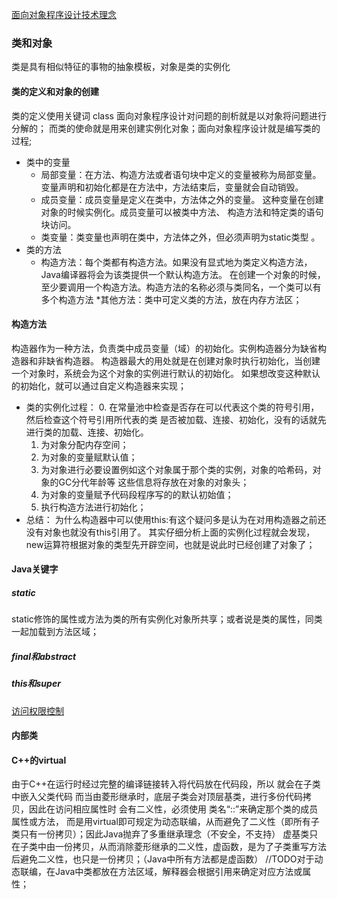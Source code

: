 [面向对象程序设计技术理念](https://github.com/eternityfantastic/study/blob/master/note/面向对象程序设计技术理念.md) 
### 类和对象
类是具有相似特征的事物的抽象模板，对象是类的实例化             
#### 类的定义和对象的创建
类的定义使用关键词 class
面向对象程序设计对问题的剖析就是以对象将问题进行分解的；
而类的使命就是用来创建实例化对象；面向对象程序设计就是编写类的过程;
* 类中的变量               
	* 局部变量：在方法、构造方法或者语句块中定义的变量被称为局部变量。
变量声明和初始化都是在方法中，方法结束后，变量就会自动销毁。               
	* 成员变量：成员变量是定义在类中，方法体之外的变量。
这种变量在创建对象的时候实例化。成员变量可以被类中方法、
构造方法和特定类的语句块访问。                     
	* 类变量：类变量也声明在类中，方法体之外，但必须声明为static类型 。             
* 类的方法                  
	* 构造方法：每个类都有构造方法。如果没有显式地为类定义构造方法，Java编译器将会为该类提供一个默认构造方法。
在创建一个对象的时候，至少要调用一个构造方法。构造方法的名称必须与类同名，一个类可以有多个构造方法
	*其他方法：类中可定义类的方法，放在内存方法区；

#### 构造方法
构造器作为一种方法，负责类中成员变量（域）的初始化。实例构造器分为缺省构造器和非缺省构造器。
构造器最大的用处就是在创建对象时执行初始化，当创建一个对象时，系统会为这个对象的实例进行默认的初始化。
如果想改变这种默认的初始化，就可以通过自定义构造器来实现；
* 类的实例化过程：
	0. 在常量池中检查是否存在可以代表这个类的符号引用，然后检查这个符号引用所代表的类
	是否被加载、连接、初始化，没有的话就先进行类的加载、连接、初始化。
	1. 为对象分配内存空间；
	2. 为对象的变量赋默认值；
	3. 为对象进行必要设置例如这个对象属于那个类的实例，对象的哈希码，对象的GC分代年龄等
	这些信息将存放在对象的对象头；
	4. 为对象的变量赋予代码段程序写的的默认初始值；
	5. 执行构造方法进行初始化；
* 总结： 为什么构造器中可以使用this:有这个疑问多是认为在对用构造器之前还没有对象也就没有this引用了。
	其实仔细分析上面的实例化过程就会发现，new运算符根据对象的类型先开辟空间，也就是说此时已经创建了对象了；

#### Java关键字
##### static 
static修饰的属性或方法为类的所有实例化对象所共享；或者说是类的属性，同类一起加载到方法区域；
##### final和abstract
##### this和super    
[访问权限控制](https://githuom/eternityfantastic/study/blob/)
#### 内部类
#### C++的virtual
由于C++在运行时经过完整的编译链接转入将代码放在代码段，所以 就会在子类中嵌入父类代码
而当由菱形继承时，底层子类会对顶层基类，进行多份代码拷贝，因此在访问相应属性时
会有二义性，必须使用 类名“::”来确定那个类的成员属性或方法，
而是用virtual即可规定为动态联编，从而避免了二义性（即所有子类只有一份拷贝）；因此Java抛弃了多重继承理念（不安全，不支持）
虚基类只在子类中由一份拷贝，从而消除菱形继承的二义性，虚函数，是为了子类重写方法后避免二义性，也只是一份拷贝；（Java中所有方法都是虚函数）
//TODO对于动态联编，在Java中类都放在方法区域，解释器会根据引用来确定对应方法或属性；               



